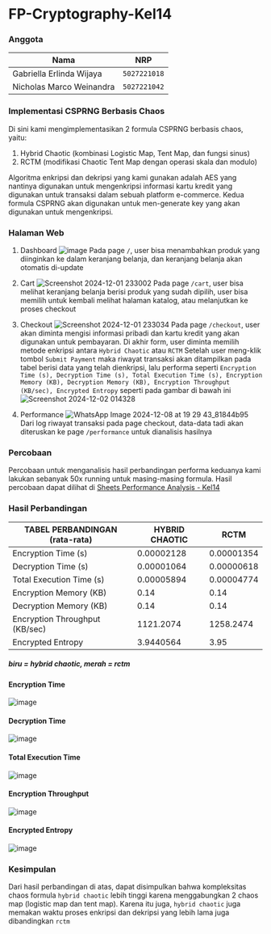 # FP-Cryptography-Kel14

### Anggota
| Nama                            | NRP          |
| ------------------------------- | ------------ |
| Gabriella Erlinda Wijaya        | `5027221018` |
| Nicholas Marco Weinandra        | `5027221042` |

### Implementasi CSPRNG Berbasis Chaos
Di sini kami mengimplementasikan 2 formula CSPRNG berbasis chaos, yaitu:
1. Hybrid Chaotic (kombinasi Logistic Map, Tent Map, dan fungsi sinus)
2. RCTM (modifikasi Chaotic Tent Map dengan operasi skala dan modulo)

Algoritma enkripsi dan dekripsi yang kami gunakan adalah AES yang nantinya digunakan untuk mengenkripsi informasi kartu kredit yang digunakan untuk transaksi dalam sebuah platform e-commerce.
Kedua formula CSPRNG akan digunakan untuk men-generate key yang akan digunakan untuk mengenkripsi.

### Halaman Web
1. Dashboard
![image](https://github.com/user-attachments/assets/68928b9a-194f-4d63-91bf-ad1bffae5a7e)
Pada page `/`, user bisa menambahkan produk yang diinginkan ke dalam keranjang belanja, dan keranjang belanja akan otomatis di-update

3. Cart
![Screenshot 2024-12-01 233002](https://github.com/user-attachments/assets/85d60046-fec2-4e3f-9c13-50d45609b575)
Pada page `/cart`, user bisa melihat keranjang belanja berisi produk yang sudah dipilih, user bisa memilih untuk kembali melihat halaman katalog, atau melanjutkan ke proses checkout

5. Checkout
![Screenshot 2024-12-01 233034](https://github.com/user-attachments/assets/59ca69ba-70af-44e4-a476-f19af368cb73)
Pada page `/checkout`, user akan diminta mengisi informasi pribadi dan kartu kredit yang akan digunakan untuk pembayaran. Di akhir form, user diminta memilih metode enkripsi antara `Hybrid Chaotic` atau `RCTM`
Setelah user meng-klik tombol `Submit Payment` maka riwayat transaksi akan ditampilkan pada tabel berisi data yang telah dienkripsi, lalu performa seperti `Encryption Time (s), Decryption Time (s), Total Execution Time (s), Encryption Memory (KB), Decryption Memory (KB), Encryption Throughput (KB/sec), Encrypted Entropy` seperti pada gambar di bawah ini
![Screenshot 2024-12-02 014328](https://github.com/user-attachments/assets/27940784-956b-4c56-871f-f0ae9fd610d6)
	
7. Performance
![WhatsApp Image 2024-12-08 at 19 29 43_81844b95](https://github.com/user-attachments/assets/74ea26d0-06e7-42c1-a4ce-b3bd661b3bb7)
Dari log riwayat transaksi pada page checkout, data-data tadi akan diteruskan ke page `/performance` untuk dianalisis hasilnya

### Percobaan
Percobaan untuk menganalisis hasil perbandingan performa keduanya kami lakukan sebanyak 50x running untuk masing-masing formula.
Hasil percobaan dapat dilihat di [Sheets Performance Analysis - Kel14](https://docs.google.com/spreadsheets/d/1wF3TNwW2jKv0-xbTv-Et2CC9iT_aiEc_6NKauzH1Ofk/edit?usp=sharing)

### Hasil Perbandingan
| TABEL PERBANDINGAN (rata-rata)    | HYBRID CHAOTIC  | RCTM            | 
| --------------------------------- | --------------- | --------------- |
| Encryption Time (s)               |    0.00002128   |    0.00001354   |
| Decryption Time (s)               |    0.00001064   |    0.00000618   |
| Total Execution Time (s)          |    0.00005894   |    0.00004774   |
| Encryption Memory (KB)            |       0.14      |       0.14      |
| Decryption Memory (KB)            |       0.14      |       0.14      |
| Encryption Throughput (KB/sec)    |    1121.2074    |    1258.2474    |
| Encrypted Entropy                 |    3.9440564    |       3.95      |

##### **biru = hybrid chaotic, merah = rctm**
#### Encryption Time
![image](https://github.com/user-attachments/assets/88596af7-0f6d-458b-a4bd-bc4fc821adb1)

#### Decryption Time
![image](https://github.com/user-attachments/assets/1340134f-61da-4127-98b3-1a6d898ce3b6)

#### Total Execution Time
![image](https://github.com/user-attachments/assets/e9495209-16da-4250-b48b-c6d6a4cfae01)

#### Encryption Throughput
![image](https://github.com/user-attachments/assets/13556c44-abeb-4315-b3b8-a5b15027282e)

#### Encrypted Entropy
![image](https://github.com/user-attachments/assets/55b4805d-dcbd-4bf0-ae79-9c7de80eb8b8)


### Kesimpulan
Dari hasil perbandingan di atas, dapat disimpulkan bahwa kompleksitas chaos formula `hybrid chaotic` lebih tinggi karena menggabungkan 2 chaos map (logistic map dan tent map). Karena itu juga, `hybrid chaotic` juga memakan waktu proses enkripsi dan dekripsi yang lebih lama juga dibandingkan `rctm`
